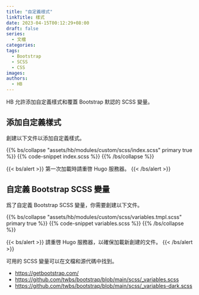 ```yaml
---
title: "自定義樣式"
linkTitle: 樣式
date: 2023-04-15T00:12:29+08:00
draft: false
series:
  - 文檔
categories:
tags:
  - Bootstrap
  - SCSS
  - CSS
images:
authors:
  - HB
---
```


HB 允許添加自定義樣式和覆蓋 Bootstrap 默認的 SCSS 變量。

<!--more-->

## 添加自定義樣式

創建以下文件以添加自定義樣式。

{{% bs/collapse "assets/hb/modules/custom/scss/index.scss" primary true %}}
{{% code-snippet index.scss %}}
{{% /bs/collapse %}}

{{< bs/alert >}}
第一次加載時請重啓 Hugo 服務器。
{{< /bs/alert >}}

## 自定義 Bootstrap SCSS 變量

爲了自定義 Bootstrap SCSS 變量，你需要創建以下文件。

{{% bs/collapse "assets/hb/modules/custom/scss/variables.tmpl.scss" primary true %}}
{{% code-snippet variables.scss %}}
{{% /bs/collapse %}}

{{< bs/alert >}}
請重啓 Hugo 服務器，以確保加載新創建的文件。
{{< /bs/alert >}}

可用的 SCSS 變量可以在文檔和源代碼中找到。

- https://getbootstrap.com/
- https://github.com/twbs/bootstrap/blob/main/scss/_variables.scss
- https://github.com/twbs/bootstrap/blob/main/scss/_variables-dark.scss
